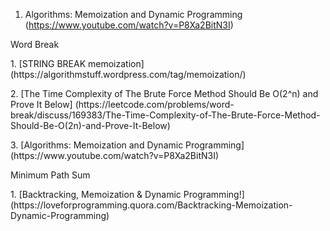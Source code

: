 1. Algorithms: Memoization and Dynamic Programming (https://www.youtube.com/watch?v=P8Xa2BitN3I)


<p>Word Break
<p>1. [STRING BREAK memoization] (https://algorithmstuff.wordpress.com/tag/memoization/)
<p>2. [The Time Complexity of The Brute Force Method Should Be O(2^n) and Prove It Below] (https://leetcode.com/problems/word-break/discuss/169383/The-Time-Complexity-of-The-Brute-Force-Method-Should-Be-O(2n)-and-Prove-It-Below)
<p>3. [Algorithms: Memoization and Dynamic Programming] (https://www.youtube.com/watch?v=P8Xa2BitN3I)

<p>Minimum Path Sum
<p>1. [Backtracking, Memoization & Dynamic Programming!] (https://loveforprogramming.quora.com/Backtracking-Memoization-Dynamic-Programming)
  
